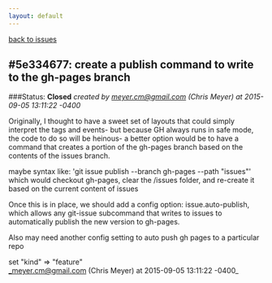 ```yaml
---
layout: default
---
```

[back to issues](..)

## \#5e334677: create a publish command to write to the gh-pages branch

###Status: **Closed**
_created by meyer.cm@gmail.com (Chris Meyer) at 2015-09-05 13:11:22 -0400_

Originally, I thought to have a sweet set of layouts that could simply interpret
the tags and events- but because GH always runs in safe mode, the code to do so
will be heinous-  a better option would be to have a command that creates a
portion of the gh-pages branch based on the contents of the issues branch.

maybe syntax like:
'git issue publish --branch gh-pages --path "issues"'
which would checkout gh-pages, clear the <root>/issues folder, and re-create
it based on the current content of issues

Once this is in place, we should add a config option: issue.auto-publish,
which allows any git-issue subcommand that writes to issues to automatically
publish the new version to gh-pages.

Also may need another config setting to auto push gh pages to a particular repo

set "kind" => "feature"  
_meyer.cm@gmail.com (Chris Meyer) at 2015-09-05 13:11:22 -0400_
